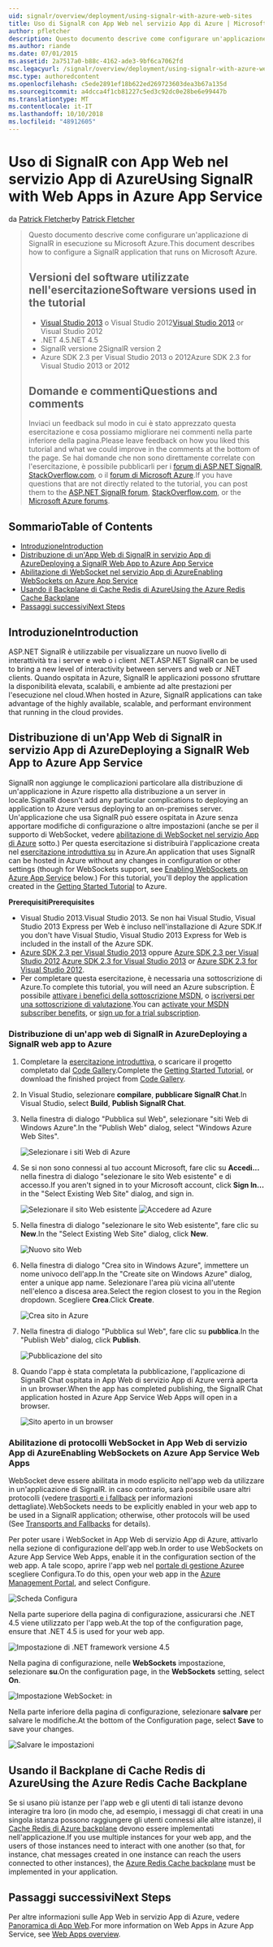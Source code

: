 ```yaml
---
uid: signalr/overview/deployment/using-signalr-with-azure-web-sites
title: Uso di SignalR con App Web nel servizio App di Azure | Microsoft Docs
author: pfletcher
description: Questo documento descrive come configurare un'applicazione di SignalR in esecuzione su Microsoft Azure. Le versioni del software utilizzato nell'esercitazione di Visual Studio 2013 o vis...
ms.author: riande
ms.date: 07/01/2015
ms.assetid: 2a7517a0-b88c-4162-ade3-9bf6ca7062fd
msc.legacyurl: /signalr/overview/deployment/using-signalr-with-azure-web-sites
msc.type: authoredcontent
ms.openlocfilehash: c5ede2891ef18b622ed269723603dea3b67a135d
ms.sourcegitcommit: a4dcca4f1cb81227c5ed3c92dc0e28be6e99447b
ms.translationtype: MT
ms.contentlocale: it-IT
ms.lasthandoff: 10/10/2018
ms.locfileid: "48912605"
---
```

<a name="using-signalr-with-web-apps-in-azure-app-service"></a><span data-ttu-id="68e30-104">Uso di SignalR con App Web nel servizio App di Azure</span><span class="sxs-lookup"><span data-stu-id="68e30-104">Using SignalR with Web Apps in Azure App Service</span></span>
====================
<span data-ttu-id="68e30-105">da [Patrick Fletcher](https://github.com/pfletcher)</span><span class="sxs-lookup"><span data-stu-id="68e30-105">by [Patrick Fletcher](https://github.com/pfletcher)</span></span>

> <span data-ttu-id="68e30-106">Questo documento descrive come configurare un'applicazione di SignalR in esecuzione su Microsoft Azure.</span><span class="sxs-lookup"><span data-stu-id="68e30-106">This document describes how to configure a SignalR application that runs on Microsoft Azure.</span></span>
>
> ## <a name="software-versions-used-in-the-tutorial"></a><span data-ttu-id="68e30-107">Versioni del software utilizzate nell'esercitazione</span><span class="sxs-lookup"><span data-stu-id="68e30-107">Software versions used in the tutorial</span></span>
>
>
> - <span data-ttu-id="68e30-108">[Visual Studio 2013](https://my.visualstudio.com/Downloads?q=visual%20studio%202013) o Visual Studio 2012</span><span class="sxs-lookup"><span data-stu-id="68e30-108">[Visual Studio 2013](https://my.visualstudio.com/Downloads?q=visual%20studio%202013) or Visual Studio 2012</span></span>
> - <span data-ttu-id="68e30-109">.NET 4.5</span><span class="sxs-lookup"><span data-stu-id="68e30-109">.NET 4.5</span></span>
> - <span data-ttu-id="68e30-110">SignalR versione 2</span><span class="sxs-lookup"><span data-stu-id="68e30-110">SignalR version 2</span></span>
> - <span data-ttu-id="68e30-111">Azure SDK 2.3 per Visual Studio 2013 o 2012</span><span class="sxs-lookup"><span data-stu-id="68e30-111">Azure SDK 2.3 for Visual Studio 2013 or 2012</span></span>
>
>
>
> ## <a name="questions-and-comments"></a><span data-ttu-id="68e30-112">Domande e commenti</span><span class="sxs-lookup"><span data-stu-id="68e30-112">Questions and comments</span></span>
>
> <span data-ttu-id="68e30-113">Inviaci un feedback sul modo in cui è stato apprezzato questa esercitazione e cosa possiamo migliorare nei commenti nella parte inferiore della pagina.</span><span class="sxs-lookup"><span data-stu-id="68e30-113">Please leave feedback on how you liked this tutorial and what we could improve in the comments at the bottom of the page.</span></span> <span data-ttu-id="68e30-114">Se hai domande che non sono direttamente correlate con l'esercitazione, è possibile pubblicarli per i [forum di ASP.NET SignalR](https://forums.asp.net/1254.aspx/1?ASP+NET+SignalR), [StackOverflow.com](http://stackoverflow.com/), o il [forum di Microsoft Azure](https://social.msdn.microsoft.com/Forums/windowsazure/home?category=windowsazureplatform).</span><span class="sxs-lookup"><span data-stu-id="68e30-114">If you have questions that are not directly related to the tutorial, you can post them to the [ASP.NET SignalR forum](https://forums.asp.net/1254.aspx/1?ASP+NET+SignalR), [StackOverflow.com](http://stackoverflow.com/), or the [Microsoft Azure forums](https://social.msdn.microsoft.com/Forums/windowsazure/home?category=windowsazureplatform).</span></span>


## <a name="table-of-contents"></a><span data-ttu-id="68e30-115">Sommario</span><span class="sxs-lookup"><span data-stu-id="68e30-115">Table of Contents</span></span>

- [<span data-ttu-id="68e30-116">Introduzione</span><span class="sxs-lookup"><span data-stu-id="68e30-116">Introduction</span></span>](#introduction)
- [<span data-ttu-id="68e30-117">Distribuzione di un'App Web di SignalR in servizio App di Azure</span><span class="sxs-lookup"><span data-stu-id="68e30-117">Deploying a SignalR Web App to Azure App Service</span></span>](#deploying)
- [<span data-ttu-id="68e30-118">Abilitazione di WebSocket nel servizio App di Azure</span><span class="sxs-lookup"><span data-stu-id="68e30-118">Enabling WebSockets on Azure App Service</span></span>](#websocket)
- [<span data-ttu-id="68e30-119">Usando il Backplane di Cache Redis di Azure</span><span class="sxs-lookup"><span data-stu-id="68e30-119">Using the Azure Redis Cache Backplane</span></span>](#backplane)
- [<span data-ttu-id="68e30-120">Passaggi successivi</span><span class="sxs-lookup"><span data-stu-id="68e30-120">Next Steps</span></span>](#nextsteps)

<a id="introduction"></a>
## <a name="introduction"></a><span data-ttu-id="68e30-121">Introduzione</span><span class="sxs-lookup"><span data-stu-id="68e30-121">Introduction</span></span>

<span data-ttu-id="68e30-122">ASP.NET SignalR è utilizzabile per visualizzare un nuovo livello di interattività tra i server e web o i client .NET.</span><span class="sxs-lookup"><span data-stu-id="68e30-122">ASP.NET SignalR can be used to bring a new level of interactivity between servers and web or .NET clients.</span></span> <span data-ttu-id="68e30-123">Quando ospitata in Azure, SignalR le applicazioni possono sfruttare la disponibilità elevata, scalabili, e ambiente ad alte prestazioni per l'esecuzione nel cloud.</span><span class="sxs-lookup"><span data-stu-id="68e30-123">When hosted in Azure, SignalR applications can take advantage of the highly available, scalable, and performant environment that running in the cloud provides.</span></span>

<a id="deploying"></a>
## <a name="deploying-a-signalr-web-app-to-azure-app-service"></a><span data-ttu-id="68e30-124">Distribuzione di un'App Web di SignalR in servizio App di Azure</span><span class="sxs-lookup"><span data-stu-id="68e30-124">Deploying a SignalR Web App to Azure App Service</span></span>

<span data-ttu-id="68e30-125">SignalR non aggiunge le complicazioni particolare alla distribuzione di un'applicazione in Azure rispetto alla distribuzione a un server in locale.</span><span class="sxs-lookup"><span data-stu-id="68e30-125">SignalR doesn't add any particular complications to deploying an application to Azure versus deploying to an on-premises server.</span></span> <span data-ttu-id="68e30-126">Un'applicazione che usa SignalR può essere ospitata in Azure senza apportare modifiche di configurazione o altre impostazioni (anche se per il supporto di WebSocket, vedere [abilitazione di WebSocket nel servizio App di Azure](#websocket) sotto.) Per questa esercitazione si distribuirà l'applicazione creata nel [esercitazione introduttiva su](../getting-started/tutorial-getting-started-with-signalr.md) in Azure.</span><span class="sxs-lookup"><span data-stu-id="68e30-126">An application that uses SignalR can be hosted in Azure without any changes in configuration or other settings (though for WebSockets support, see [Enabling WebSockets on Azure App Service](#websocket) below.) For this tutorial, you'll deploy the application created in the [Getting Started Tutorial](../getting-started/tutorial-getting-started-with-signalr.md) to Azure.</span></span>

<span data-ttu-id="68e30-127">**Prerequisiti**</span><span class="sxs-lookup"><span data-stu-id="68e30-127">**Prerequisites**</span></span>

- <span data-ttu-id="68e30-128">Visual Studio 2013.</span><span class="sxs-lookup"><span data-stu-id="68e30-128">Visual Studio 2013.</span></span> <span data-ttu-id="68e30-129">Se non hai Visual Studio, Visual Studio 2013 Express per Web è incluso nell'installazione di Azure SDK.</span><span class="sxs-lookup"><span data-stu-id="68e30-129">If you don't have Visual Studio, Visual Studio 2013 Express for Web is included in the install of the Azure SDK.</span></span>
- <span data-ttu-id="68e30-130">[Azure SDK 2.3 per Visual Studio 2013](https://go.microsoft.com/fwlink/?linkid=324322&clcid=0x409) oppure [Azure SDK 2.3 per Visual Studio 2012](https://go.microsoft.com/fwlink/p/?linkid=323511).</span><span class="sxs-lookup"><span data-stu-id="68e30-130">[Azure SDK 2.3 for Visual Studio 2013](https://go.microsoft.com/fwlink/?linkid=324322&clcid=0x409) or [Azure SDK 2.3 for Visual Studio 2012](https://go.microsoft.com/fwlink/p/?linkid=323511).</span></span>
- <span data-ttu-id="68e30-131">Per completare questa esercitazione, è necessaria una sottoscrizione di Azure.</span><span class="sxs-lookup"><span data-stu-id="68e30-131">To complete this tutorial, you will need an Azure subscription.</span></span> <span data-ttu-id="68e30-132">È possibile [attivare i benefici della sottoscrizione MSDN](https://azure.microsoft.com/pricing/member-offers/msdn-benefits-details/), o [iscriversi per una sottoscrizione di valutazione](https://azure.microsoft.com/pricing/free-trial/).</span><span class="sxs-lookup"><span data-stu-id="68e30-132">You can [activate your MSDN subscriber benefits](https://azure.microsoft.com/pricing/member-offers/msdn-benefits-details/), or [sign up for a trial subscription](https://azure.microsoft.com/pricing/free-trial/).</span></span>

### <a name="deploying-a-signalr-web-app-to-azure"></a><span data-ttu-id="68e30-133">Distribuzione di un'app web di SignalR in Azure</span><span class="sxs-lookup"><span data-stu-id="68e30-133">Deploying a SignalR web app to Azure</span></span>

1. <span data-ttu-id="68e30-134">Completare la [esercitazione introduttiva](../getting-started/tutorial-getting-started-with-signalr.md), o scaricare il progetto completato dal [Code Gallery](https://code.msdn.microsoft.com/SignalR-Getting-Started-b9d18aa9).</span><span class="sxs-lookup"><span data-stu-id="68e30-134">Complete the [Getting Started Tutorial](../getting-started/tutorial-getting-started-with-signalr.md), or download the finished project from [Code Gallery](https://code.msdn.microsoft.com/SignalR-Getting-Started-b9d18aa9).</span></span>
2. <span data-ttu-id="68e30-135">In Visual Studio, selezionare **compilare**, **pubblicare SignalR Chat**.</span><span class="sxs-lookup"><span data-stu-id="68e30-135">In Visual Studio, select **Build**, **Publish SignalR Chat**.</span></span>
3. <span data-ttu-id="68e30-136">Nella finestra di dialogo "Pubblica sul Web", selezionare "siti Web di Windows Azure".</span><span class="sxs-lookup"><span data-stu-id="68e30-136">In the "Publish Web" dialog, select "Windows Azure Web Sites".</span></span>

    ![Selezionare i siti Web di Azure](using-signalr-with-azure-web-sites/_static/image1.png)
4. <span data-ttu-id="68e30-138">Se si non sono connessi al tuo account Microsoft, fare clic su **Accedi...**  nella finestra di dialogo "selezionare le sito Web esistente" e di accesso.</span><span class="sxs-lookup"><span data-stu-id="68e30-138">If you aren't signed in to your Microsoft account, click **Sign In...** in the "Select Existing Web Site" dialog, and sign in.</span></span>

    ![Selezionare il sito Web esistente](using-signalr-with-azure-web-sites/_static/image2.png)    ![Accedere ad Azure](using-signalr-with-azure-web-sites/_static/image3.png)
5. <span data-ttu-id="68e30-141">Nella finestra di dialogo "selezionare le sito Web esistente", fare clic su **New**.</span><span class="sxs-lookup"><span data-stu-id="68e30-141">In the "Select Existing Web Site" dialog, click **New**.</span></span>

    ![Nuovo sito Web](using-signalr-with-azure-web-sites/_static/image4.png)
6. <span data-ttu-id="68e30-143">Nella finestra di dialogo "Crea sito in Windows Azure", immettere un nome univoco dell'app.</span><span class="sxs-lookup"><span data-stu-id="68e30-143">In the "Create site on Windows Azure" dialog, enter a unique app name.</span></span> <span data-ttu-id="68e30-144">Selezionare l'area più vicina all'utente nell'elenco a discesa area.</span><span class="sxs-lookup"><span data-stu-id="68e30-144">Select the region closest to you in the Region dropdown.</span></span> <span data-ttu-id="68e30-145">Scegliere **Crea**.</span><span class="sxs-lookup"><span data-stu-id="68e30-145">Click **Create**.</span></span>

    ![Crea sito in Azure](using-signalr-with-azure-web-sites/_static/image5.png)
7. <span data-ttu-id="68e30-147">Nella finestra di dialogo "Pubblica sul Web", fare clic su **pubblica**.</span><span class="sxs-lookup"><span data-stu-id="68e30-147">In the "Publish Web" dialog, click **Publish**.</span></span>

    ![Pubblicazione del sito](using-signalr-with-azure-web-sites/_static/image6.png)
8. <span data-ttu-id="68e30-149">Quando l'app è stata completata la pubblicazione, l'applicazione di SignalR Chat ospitata in App Web di servizio App di Azure verrà aperta in un browser.</span><span class="sxs-lookup"><span data-stu-id="68e30-149">When the app has completed publishing, the SignalR Chat application hosted in Azure App Service Web Apps will open in a browser.</span></span>

    ![Sito aperto in un browser](using-signalr-with-azure-web-sites/_static/image7.png)

<a id="websocket"></a>
### <a name="enabling-websockets-on-azure-app-service-web-apps"></a><span data-ttu-id="68e30-151">Abilitazione di protocolli WebSocket in App Web di servizio App di Azure</span><span class="sxs-lookup"><span data-stu-id="68e30-151">Enabling WebSockets on Azure App Service Web Apps</span></span>

<span data-ttu-id="68e30-152">WebSocket deve essere abilitata in modo esplicito nell'app web da utilizzare in un'applicazione di SignalR. in caso contrario, sarà possibile usare altri protocolli (vedere [trasporti e i fallback](../getting-started/introduction-to-signalr.md#transports) per informazioni dettagliate).</span><span class="sxs-lookup"><span data-stu-id="68e30-152">WebSockets needs to be explicitly enabled in your web app to be used in a SignalR application; otherwise, other protocols will be used (See [Transports and Fallbacks](../getting-started/introduction-to-signalr.md#transports) for details).</span></span>

<span data-ttu-id="68e30-153">Per poter usare i WebSocket in App Web di servizio App di Azure, attivarlo nella sezione di configurazione dell'app web.</span><span class="sxs-lookup"><span data-stu-id="68e30-153">In order to use WebSockets on Azure App Service Web Apps, enable it in the configuration section of the web app.</span></span> <span data-ttu-id="68e30-154">A tale scopo, aprire l'app web nel [portale di gestione Azure](https://manage.windowsazure.com/)e scegliere Configura.</span><span class="sxs-lookup"><span data-stu-id="68e30-154">To do this, open your web app in the [Azure Management Portal](https://manage.windowsazure.com/), and select Configure.</span></span>

![Scheda Configura](using-signalr-with-azure-web-sites/_static/image8.png)

<span data-ttu-id="68e30-156">Nella parte superiore della pagina di configurazione, assicurarsi che .NET 4.5 viene utilizzato per l'app web.</span><span class="sxs-lookup"><span data-stu-id="68e30-156">At the top of the configuration page, ensure that .NET 4.5 is used for your web app.</span></span>

![Impostazione di .NET framework versione 4.5](using-signalr-with-azure-web-sites/_static/image9.png)

<span data-ttu-id="68e30-158">Nella pagina di configurazione, nelle **WebSockets** impostazione, selezionare **su**.</span><span class="sxs-lookup"><span data-stu-id="68e30-158">On the configuration page, in the **WebSockets** setting, select **On**.</span></span>

![Impostazione WebSocket: in](using-signalr-with-azure-web-sites/_static/image10.png)

<span data-ttu-id="68e30-160">Nella parte inferiore della pagina di configurazione, selezionare **salvare** per salvare le modifiche.</span><span class="sxs-lookup"><span data-stu-id="68e30-160">At the bottom of the Configuration page, select **Save** to save your changes.</span></span>

![Salvare le impostazioni](using-signalr-with-azure-web-sites/_static/image11.png)

<a id="backplane"></a>
## <a name="using-the-azure-redis-cache-backplane"></a><span data-ttu-id="68e30-162">Usando il Backplane di Cache Redis di Azure</span><span class="sxs-lookup"><span data-stu-id="68e30-162">Using the Azure Redis Cache Backplane</span></span>

<span data-ttu-id="68e30-163">Se si usano più istanze per l'app web e gli utenti di tali istanze devono interagire tra loro (in modo che, ad esempio, i messaggi di chat creati in una singola istanza possono raggiungere gli utenti connessi alle altre istanze), il [Cache Redis di Azure backplane](../performance/scaleout-with-redis.md) devono essere implementati nell'applicazione.</span><span class="sxs-lookup"><span data-stu-id="68e30-163">If you use multiple instances for your web app, and the users of those instances need to interact with one another (so that, for instance, chat messages created in one instance can reach the users connected to other instances), the [Azure Redis Cache backplane](../performance/scaleout-with-redis.md) must be implemented in your application.</span></span>

<a id="nextsteps"></a>
## <a name="next-steps"></a><span data-ttu-id="68e30-164">Passaggi successivi</span><span class="sxs-lookup"><span data-stu-id="68e30-164">Next Steps</span></span>

<span data-ttu-id="68e30-165">Per altre informazioni sulle App Web in servizio App di Azure, vedere [Panoramica di App Web](https://azure.microsoft.com/documentation/articles/app-service-web-overview/).</span><span class="sxs-lookup"><span data-stu-id="68e30-165">For more information on Web Apps in Azure App Service, see [Web Apps overview](https://azure.microsoft.com/documentation/articles/app-service-web-overview/).</span></span>
